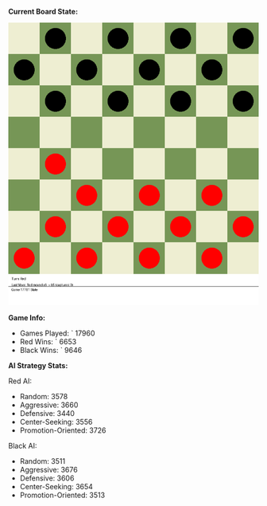 
**Current Board State:**  
<!-- START_GIF -->
![Checkers Game](./checkers_game.gif)
<!-- END_GIF -->

**Game Info:**  
- Games Played: `<!-- GAMES_PLAYED --> 17960
- Red Wins: `<!-- RED_WINS --> 6653
- Black Wins: `<!-- BLACK_WINS --> 9646

<!-- AI_STATS -->
**AI Strategy Stats:**

Red AI:
- Random: 3578
- Aggressive: 3660
- Defensive: 3440
- Center-Seeking: 3556
- Promotion-Oriented: 3726

Black AI:
- Random: 3511
- Aggressive: 3676
- Defensive: 3606
- Center-Seeking: 3654
- Promotion-Oriented: 3513
